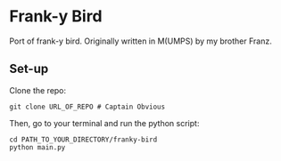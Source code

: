 # Frank-y Bird

Port of frank-y bird. Originally written in M(UMPS) by my brother Franz.

## Set-up

Clone the repo:

```
git clone URL_OF_REPO # Captain Obvious
```

Then, go to your terminal and run the python script:

```
cd PATH_TO_YOUR_DIRECTORY/franky-bird
python main.py
```